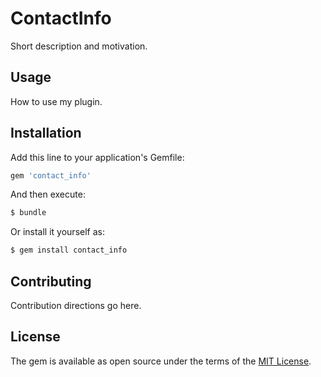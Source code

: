 # ContactInfo
Short description and motivation.

## Usage
How to use my plugin.

## Installation
Add this line to your application's Gemfile:

```ruby
gem 'contact_info'
```

And then execute:
```bash
$ bundle
```

Or install it yourself as:
```bash
$ gem install contact_info
```

## Contributing
Contribution directions go here.

## License
The gem is available as open source under the terms of the [MIT License](https://opensource.org/licenses/MIT).
